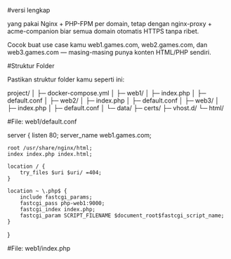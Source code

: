 #versi lengkap 

yang pakai Nginx + PHP-FPM per domain, tetap dengan nginx-proxy + acme-companion biar semua domain otomatis HTTPS tanpa ribet.

Cocok buat use case kamu web1.games.com, web2.games.com, dan web3.games.com — masing-masing punya konten HTML/PHP sendiri.

#Struktur Folder

Pastikan struktur folder kamu seperti ini:


project/
│
├─ docker-compose.yml
│
├─ web1/
│   ├─ index.php
│   ├─ default.conf
│
├─ web2/
│   ├─ index.php
│   ├─ default.conf
│
├─ web3/
│   ├─ index.php
│   ├─ default.conf
│
└─ data/
    ├─ certs/
    ├─ vhost.d/
    └─ html/

#File: web1/default.conf

server {
    listen 80;
    server_name web1.games.com;

    root /usr/share/nginx/html;
    index index.php index.html;

    location / {
        try_files $uri $uri/ =404;
    }

    location ~ \.php$ {
        include fastcgi_params;
        fastcgi_pass php-web1:9000;
        fastcgi_index index.php;
        fastcgi_param SCRIPT_FILENAME $document_root$fastcgi_script_name;
    }
}

#File: web1/index.php

<?php
phpinfo();

#Pointing domain ke IP server

web1.games.com → IP server
web2.games.com → IP server
web3.games.com → IP server

#Jalankan

docker compose up -d

docker logs nginx-proxy-acme
